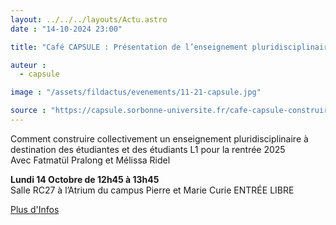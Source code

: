 ```yaml
---
layout: ../../../layouts/Actu.astro
date : "14-10-2024 23:00"

title: "Café CAPSULE : Présentation de l’enseignement pluridisciplinaire “Introduction aux enjeux environnementaux”"

auteur :
  - capsule

image : "/assets/fildactus/evenements/11-21-capsule.jpg"

source : "https://capsule.sorbonne-universite.fr/cafe-capsule-construire-enseignement-pluridisciplinaire-enjeux-environnementaux/"
---
```


Comment construire collectivement un enseignement pluridisciplinaire à destination des étudiantes et des étudiants L1 pour la rentrée 2025  
Avec Fatmatül Pralong et Mélissa Ridel

__Lundi 14 Octobre de 12h45 à 13h45__  
Salle RC27 à l’Atrium du campus Pierre et Marie Curie
ENTRÉE LIBRE

[Plus d'Infos](https://capsule.sorbonne-universite.fr/cafe-capsule-construire-enseignement-pluridisciplinaire-enjeux-environnementaux/)
